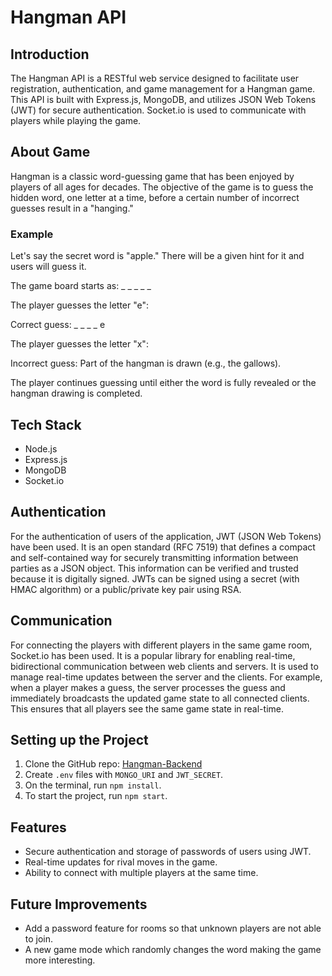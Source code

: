 # Hangman API

## Introduction

The Hangman API is a RESTful web service designed to facilitate user registration, authentication, and game management for a Hangman game. This API is built with Express.js, MongoDB, and utilizes JSON Web Tokens (JWT) for secure authentication. Socket.io is used to communicate with players while playing the game.

## About Game

Hangman is a classic word-guessing game that has been enjoyed by players of all ages for decades. The objective of the game is to guess the hidden word, one letter at a time, before a certain number of incorrect guesses result in a "hanging."

### Example

Let's say the secret word is "apple." There will be a given hint for it and users will guess it.

The game board starts as: _ _ _ _ _

The player guesses the letter "e":

Correct guess: _ _ _ _ e

The player guesses the letter "x":

Incorrect guess: Part of the hangman is drawn (e.g., the gallows).

The player continues guessing until either the word is fully revealed or the hangman drawing is completed.

## Tech Stack

- Node.js
- Express.js
- MongoDB
- Socket.io

## Authentication

For the authentication of users of the application, JWT (JSON Web Tokens) have been used. It is an open standard (RFC 7519) that defines a compact and self-contained way for securely transmitting information between parties as a JSON object. This information can be verified and trusted because it is digitally signed. JWTs can be signed using a secret (with HMAC algorithm) or a public/private key pair using RSA.

## Communication

For connecting the players with different players in the same game room, Socket.io has been used. It is a popular library for enabling real-time, bidirectional communication between web clients and servers. It is used to manage real-time updates between the server and the clients. For example, when a player makes a guess, the server processes the guess and immediately broadcasts the updated game state to all connected clients. This ensures that all players see the same game state in real-time.

## Setting up the Project

1. Clone the GitHub repo: [Hangman-Backend](https://github.com/furiousluck/Hangman-Backend)
2. Create `.env` files with `MONGO_URI` and `JWT_SECRET`.
3. On the terminal, run `npm install`.
4. To start the project, run `npm start`.

## Features

- Secure authentication and storage of passwords of users using JWT.
- Real-time updates for rival moves in the game.
- Ability to connect with multiple players at the same time.

## Future Improvements

- Add a password feature for rooms so that unknown players are not able to join.
- A new game mode which randomly changes the word making the game more interesting.
